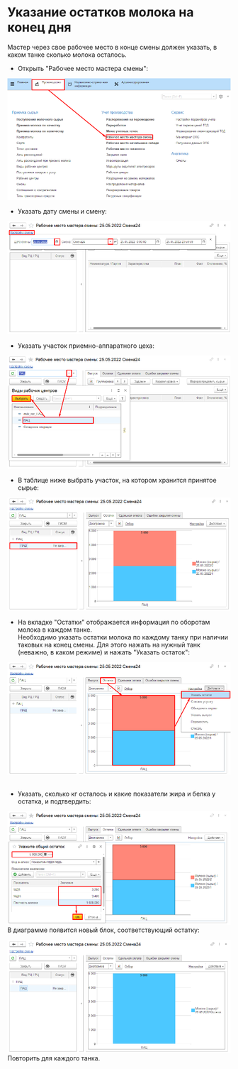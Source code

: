 # Указание остатков молока на конец дня



Мастер через свое рабочее место в конце смены должен указать, в каком танке сколько молока осталось.

-   Открыть "Рабочее место мастера смены":

![](RegisterResidualOfMilk.assets/1.png)  
-   Указать дату смены и смену:

![](RegisterResidualOfMilk.assets/2.png)  
-   Указать участок приемно-аппаратного цеха:

![](RegisterResidualOfMilk.assets/3.png)  
-   В таблице ниже выбрать участок, на котором хранится принятое сырье:

![](RegisterResidualOfMilk.assets/4.png)  
- На вкладке "Остатки" отображается информация по
    оборотам молока в каждом танке.    
Необходимо указать остатки молока по каждому танку при наличии
    таковых на конец смены. Для этого нажать на нужный танк (неважно, в
    каком режиме) и нажать "Указать остаток":

![](RegisterResidualOfMilk.assets/5.png)   
-   Указать, сколько кг осталось и какие показатели жира и белка у
    остатка, и подтвердить:

![](RegisterResidualOfMilk.assets/6.png)     
В диаграмме появится новый блок, соответствующий остатку:

![](RegisterResidualOfMilk.assets/7.png)  
Повторить для каждого танка.

